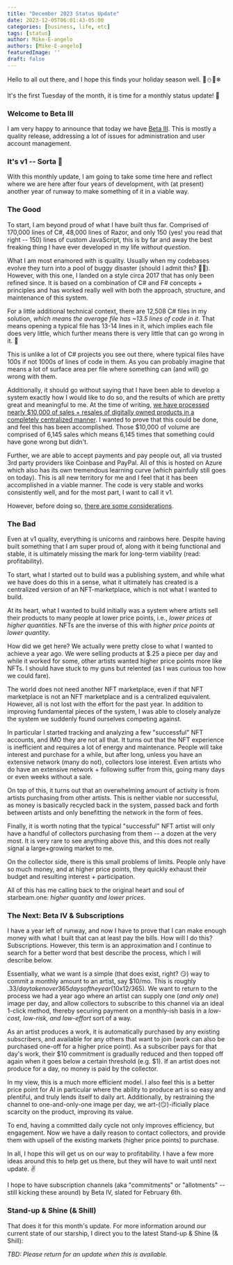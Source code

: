 ```yaml
---
title: "December 2023 Status Update"
date: 2023-12-05T06:01:43-05:00
categories: [business, life, etc]
tags: [status]
author: Mike-E-angelo
authors: [Mike-E-angelo]
featuredImage: ''
draft: false
---
```


Hello to all out there, and I hope this finds your holiday season well. 🦌⛄🎅❄

It's the first Tuesday of the month, it is time for a monthly status update! 🚀

### Welcome to Beta III

I am very happy to announce that today we have [Beta III](https://starbeam.one).  This is mostly a quality release, addressing a lot of issues for administration and user account management.

### It's v1 -- Sorta 🎉

With this monthly update, I am going to take some time here and reflect where we are here after four years of development, with (at present) another year of runway to make something of it in a viable way.

### The Good

To start, I am beyond proud of what I have built thus far.  Comprised of 170,000 lines of C#, 48,000 lines of Razor, and only 150 (yes! you read that right -- 150) lines of custom JavaScript, this is by far and away the best freaking thing I have ever developed in my life *without question*.

What I am most enamored with is quality.  Usually when my codebases evolve they turn into a pool of buggy disaster (should I admit this? 🤣💥).  However, with this one, I landed on a style circa 2017 that has only been refined since.  It is based on a combination of C# and F# concepts + principles and has worked really well with both the approach, structure, and maintenance of this system.

For a little additional technical context, there are 12,508 C# files in my solution, *which means the average file has ~13.5 lines of code in it*.  That means opening a typical file has 13-14 lines in it, which implies each file does very little, which further means there is very little that can go wrong in it. 🤞

This is unlike a lot of C# projects you see out there, where typical files have 100s if not 1000s of lines of code in them.  As you can probably imagine that means a lot of surface area per file where something can (and will) go wrong with them.

Additionally, it should go without saying that I have been able to develop a system exactly how I would like to do so, and the results of which are pretty great and meaningful to me.  At the time of writing, [we have processed nearly $10,000 of sales + resales of digitally owned products in a completely centralized manner](https://starbeam.one/dashboard).  I wanted to prove that this could be done, and feel this has been accomplished.  Those $10,000 of volume are comprised of 6,145 sales which means 6,145 times that something could have gone wrong but didn't.

Further, we are able to accept payments and pay people out, all via trusted 3rd party providers like Coinbase and PayPal.   All of this is hosted on Azure which also has its own tremendous learning curve (which painfully still goes on today).  This is all new territory for me and I feel that it has been accomplished in a viable manner.  The code is very stable and works consistently well, and for the most part, I want to call it v1.  

However, before doing so, [there are some considerations](https://twitter.com/Mike_E_angelo/status/1731616441281958062).

### The Bad

Even at v1 quality, everything is unicorns and rainbows here.  Despite having built something that I am super proud of, along with it being functional and stable, it is ultimately missing the mark for long-term viability (read: profitability).

To start, what I started out to build was a publishing system, and while what we have does do this in a sense, what it ultimately has created is a centralized version of an NFT-marketplace, which is not what I wanted to build.

At its heart, what I wanted to build initially was a system where artists sell their products to many people at lower price points, i.e., *lower prices at higher quantities*.  NFTs are the inverse of this with *higher price points at lower quantity*.

How did we get here?  We actually were pretty close to what I wanted to achieve a year ago.  We were selling products at $.25 a piece per day and while it worked for some, other artists wanted higher price points more like NFTs.  I should have stuck to my guns but relented (as I was curious too how we could fare).

The world does not need another NFT marketplace, even if that NFT marketplace is not an NFT marketplace and is a centralized equivalent.  However, all is not lost with the effort for the past year.  In addition to improving fundamental pieces of the system, I was able to closely analyze the system we suddenly found ourselves competing against.  

In particular I started tracking and analyzing a few "successful" NFT accounts, and IMO they are not all that.  It turns out that the NFT experience is inefficient and requires a lot of energy and maintenance.  People will take interest and purchase for a while, but after long, unless you have an extensive network (many do not), collectors lose interest.  Even artists who do have an extensive network + following suffer from this, going many days or even weeks without a sale.

On top of this, it turns out that an overwhelming amount of activity is from artists purchasing from other artists.  This is neither viable nor successful, as money is basically recycled back in the system, passed back and forth between artists and only benefitting the network in the form of fees.

Finally, it is worth noting that the typical "successful" NFT artist will only have a handful of collectors purchasing from them -- a dozen at the very most.  It is very rare to see anything above this, and this does not really signal a large+growing market to me.

On the collector side, there is this small problems of limits.  People only have so much money, and at higher price points, they quickly exhaust their budget and resulting interest + participation.

All of this has me calling back to the original heart and soul of starbeam.one: *higher quantity and lower prices*.

### The Next:  Beta IV & Subscriptions

I have a year left of runway, and now I have to prove that I can make enough money with what I built that can at least pay the bills.  How will I do this?  Subscriptions.  However, this term is an approximation and I continue to search for a better word that best describe the process, which I will describe below.

Essentially, what we want is a simple (that does exist, right? 😏) way to commit a monthly amount to an artist, say $10/mo.  This is roughly $.33/day taken over 365 days of the year ($10x12/365).  We want to return to the process we had a year ago where an artist can supply one (*and only one*) image per day, and allow collectors to subscribe to this channel via an ideal 1-click method, thereby securing payment on a monthly-ish basis in a *low-cost, low-risk, and low-effort* sort of a way.

As an artist produces a work, it is automatically purchased by any existing subscribers, and available for any others that want to join (work can also be purchased one-off for a higher price point).  As a subscriber pays for that day's work, their $10 commitment is gradually reduced and then topped off again when it goes below a certain threshold (e.g. $1).  If an artist does not produce for a day, no money is paid by the collector.

In my view, this is a much more efficient model.  I also feel this is a better price point for AI in particular where the ability to produce art is so easy and plentiful, and truly lends itself to daily art.  Additionally, by restraining the channel to one-and-only-one image per day, we art-(😏)-ificially place scarcity on the product, improving its value.

To end, having a committed daily cycle not only improves efficiency, but engagement.  Now we have a daily reason to contact collectors, and provide them with upsell of the existing markets (higher price points) to purchase.

In all, I hope this will get us on our way to profitability.  I have a few more ideas around this to help get us there, but they will have to wait until next update. ✌

I hope to have subscription channels (aka "commitments" or "allotments" -- still kicking these around) by Beta IV, slated for February 6th.

### Stand-up & Shine (& Shill)

That does it for this month's update.  For more information around our current state of our starship, I direct you to the latest Stand-up & Shine (& Shill):

*TBD: Please return for an update when this is available.*

